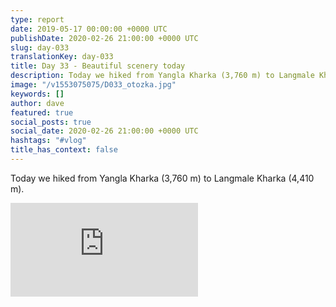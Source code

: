 ```yaml
---
type: report
date: 2019-05-17 00:00:00 +0000 UTC
publishDate: 2020-02-26 21:00:00 +0000 UTC
slug: day-033
translationKey: day-033
title: Day 33 - Beautiful scenery today
description: Today we hiked from Yangla Kharka (3,760 m) to Langmale Kharka (4,410 m).
image: "/v1553075075/D033_otozka.jpg"
keywords: []
author: dave
featured: true
social_posts: true
social_date: 2020-02-26 21:00:00 +0000 UTC
hashtags: "#vlog"
title_has_context: false
---
```


Today we hiked from Yangla Kharka (3,760 m) to Langmale Kharka (4,410 m).

<iframe src="https://www.youtube.com/embed/og0CchPzNdU" frameborder="0" allow="accelerometer; autoplay; encrypted-media; gyroscope; picture-in-picture" allowfullscreen></iframe>

